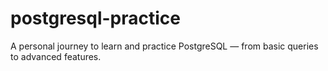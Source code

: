 # postgresql-practice
A personal journey to learn and practice PostgreSQL — from basic queries to advanced features.
